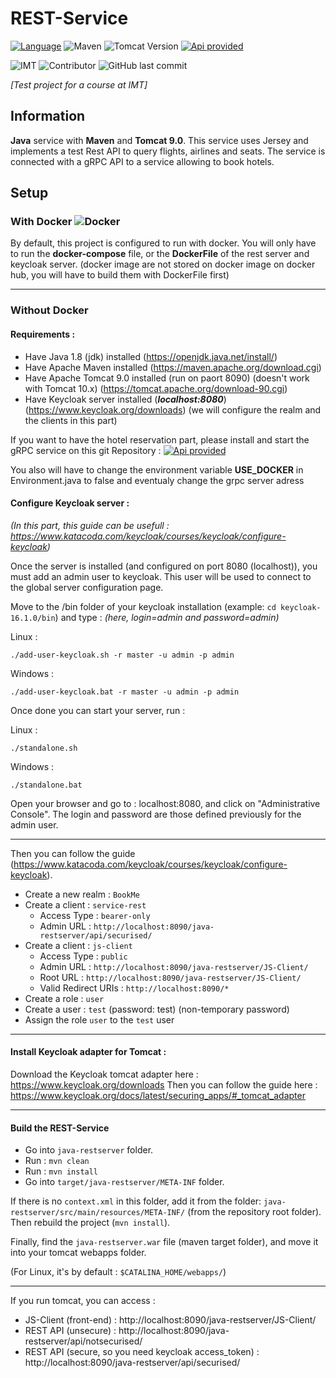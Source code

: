 # REST-Service

[![Language](https://shield.lylium.fr:/github/languages/top/KontainPluton/REST-Service?color=007396&logo=java&logoColor=white&labelColor=bd7509&style=for-the-badge)](https://openjdk.java.net/)
![Maven](https://shield.lylium.fr/badge/Use-Maven-C71A36?logo=Apache-Maven&logoColor=white&style=for-the-badge)
![Tomcat Version](https://shield.lylium.fr/badge/Use-Tomcat_9.0-F8DC75?logo=Apache-Tomcat&logoColor=white&style=for-the-badge)
[![Api provided](https://shield.lylium.fr/badge/API%20provided-REST-18b98d?logo=rest&logoColor=white&style=for-the-badge)](https://github.com/KontainPluton/REST-Service/tree/main/doc/documentation-swagger-html)

![IMT](https://shield.lylium.fr/badge/Made%20at-IMT%20Mines%20Al%C3%A8s-00bcd7?logo=mines&logoColor=white&style=for-the-badge&labelColor=black)
![Contributor](https://shield.lylium.fr:/github/contributors/KontainPluton/REST-Service?style=for-the-badge)
![GitHub last commit](https://shield.lylium.fr:/github/last-commit/KontainPluton/REST-Service?style=for-the-badge)

*[Test project for a course at IMT]*

## Information

**Java** service with **Maven** and **Tomcat 9.0**.
This service uses Jersey and implements a test Rest API to query flights, airlines and seats. The service is connected with a gRPC API to a service allowing to book hotels.

## Setup

### With Docker ![Docker](https://shield.lylium.fr/badge/-Docker-2496ED?logo=docker&logoColor=white&style=f&style=flat-square)

By default, this project is configured to run with docker. You will only have to run the **docker-compose** file, or the **DockerFile** of the rest server and keycloak server. (docker image are not stored on docker image on docker hub, you will have to build them with DockerFile first)

---

### Without Docker

#### **Requirements :**

- Have Java 1.8 (jdk) installed (https://openjdk.java.net/install/)
- Have Apache Maven installed (https://maven.apache.org/download.cgi)
- Have Apache Tomcat 9.0 installed (run on paort 8090) (doesn't work with Tomcat 10.x) (https://tomcat.apache.org/download-90.cgi)
- Have Keycloak server installed (***localhost:8080***) (https://www.keycloak.org/downloads) (we will configure the realm and the clients in this part)

If you want to have the hotel reservation part, please install and start the gRPC service on this git Repository : 
[![Api provided](https://shield.lylium.fr/badge/GitHub-gRPC--Service-00afac?logo=GitHub&logoColor=white&style=flat-square)](https://github.com/KontainPluton/gRPC-Service)

You also will have to change the environment variable **USE_DOCKER** in Environment.java to false and eventualy change the grpc server adress

#### **Configure Keycloak server :**

*(In this part, this guide can be usefull : https://www.katacoda.com/keycloak/courses/keycloak/configure-keycloak)*

Once the server is installed (and configured on port 8080 (localhost)), you must add an admin user to keycloak. This user will be used to connect to the global server configuration page. 

Move to the /bin folder of your keycloak installation (example: `cd keycloak-16.1.0/bin`) and type : 
*(here, login=admin and password=admin)*

Linux : 
```
./add-user-keycloak.sh -r master -u admin -p admin
```
Windows :
```
./add-user-keycloak.bat -r master -u admin -p admin
```

Once done you can start your server, run : 

Linux : 
```
./standalone.sh
```
Windows : 
```
./standalone.bat
```

Open your browser and go to : localhost:8080, and click on "Administrative Console". The login and password are those defined previously for the admin user.

---

Then you can follow the guide (https://www.katacoda.com/keycloak/courses/keycloak/configure-keycloak).
- Create a new realm : `BookMe`
- Create a client : `service-rest`
  - Access Type : `bearer-only`
  - Admin URL : `http://localhost:8090/java-restserver/api/securised/`
- Create a client : `js-client`
  - Access Type : `public`
  - Admin URL : `http://localhost:8090/java-restserver/JS-Client/`
  - Root URL : `http://localhost:8090/java-restserver/JS-Client/`
  - Valid Redirect URIs : `http://localhost:8090/*`
- Create a role : `user`
- Create a user : `test` (password: test) (non-temporary password)
- Assign the role `user` to the `test` user

---

#### **Install Keycloak adapter for Tomcat :**

Download the Keycloak tomcat adapter here : https://www.keycloak.org/downloads
Then you can follow the guide here : https://www.keycloak.org/docs/latest/securing_apps/#_tomcat_adapter

---

#### **Build the REST-Service**

- Go into `java-restserver` folder.
- Run : `mvn clean`
- Run : `mvn install`
- Go into `target/java-restserver/META-INF` folder.

If there is no `context.xml` in this folder, add it from the folder: `java-restserver/src/main/resources/META-INF/` (from the repository root folder). Then rebuild the project (`mvn install`).

Finally, find the `java-restserver.war` file (maven target folder), and move it into your tomcat webapps folder.

(For Linux, it's by default : `$CATALINA_HOME/webapps/`)

---

If you run tomcat, you can access : 
- JS-Client (front-end) : http://localhost:8090/java-restserver/JS-Client/
- REST API (unsecure) : http://localhost:8090/java-restserver/api/notsecurised/
- REST API (secure, so you need keycloak access_token) : http://localhost:8090/java-restserver/api/securised/
